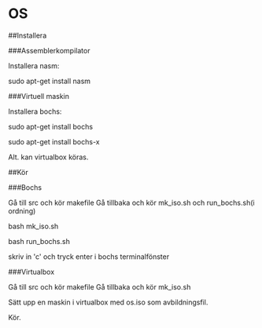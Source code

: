 # OS

##Installera

###Assemblerkompilator

Installera nasm:

sudo apt-get install nasm

###Virtuell maskin

Installera bochs:

sudo apt-get install bochs

sudo apt-get install bochs-x

Alt. kan virtualbox köras.

##Kör

###Bochs

Gå till src och kör makefile
Gå tillbaka och kör mk_iso.sh och run_bochs.sh(i ordning)

bash mk_iso.sh

bash run_bochs.sh

skriv in 'c' och tryck enter i bochs terminalfönster

###Virtualbox

Gå till src och kör makefile
Gå tillbaka och kör mk_iso.sh

Sätt upp en maskin i virtualbox med os.iso som avbildningsfil.

Kör.
